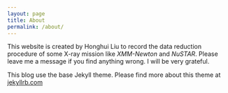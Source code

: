 ```yaml
---
layout: page
title: About
permalink: /about/
---
```


This website is created by Honghui Liu to record the data reduction procedure of some X-ray mission like *XMM-Newton* and *NuSTAR*. Please leave me a message if you find anything wrong. I will be very grateful.

This blog use the base Jekyll theme. Please find more about this theme at [jekyllrb.com](https://jekyllrb.com/)

<!-- You can find the source code for Minima at GitHub:
[jekyll][jekyll-organization] /
[minima](https://github.com/jekyll/minima)

You can find the source code for Jekyll at GitHub:
[jekyll][jekyll-organization] /
[jekyll](https://github.com/jekyll/jekyll)

[jekyll-organization]: https://github.com/jekyll -->

